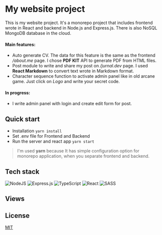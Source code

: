 # My website project

This is my website project. It's a monorepo project that includes frontend wrote
in React and backend in Node.js and Express.js. There is also NoSQL MongoDB
database in the cloud.

#### Main features:

-  Auto generate CV. The data for this feature is the same as the frontend
   _/about.me_ page. I chose **PDF KIT** API to generate PDF from HTML files.
-  Post module to write and share my post on _/jurnal.dev_ page. I used **React
   Markdown** to convert text wrote in Markdown format.
-  Character sequence function to activate admin panel like in old arcane game.
   Just click on _Logo_ and write your secret code.

#### In progress:

-  I write admin panel with login and create edit form for post.

## Quick start

-  Installation `yarn install`
-  Set .env file for Frontend and Backend
-  Run the server and react app `yarn start`

> I'm used **yarn** because It has simple configuration option for monorepo
> application, when you separate frontend and backend.

## Tech stack

![NodeJS](https://img.shields.io/badge/node.js-6DA55F?style=for-the-badge&logo=node.js&logoColor=white)
![Express.js](https://img.shields.io/badge/express.js-%23404d59.svg?style=for-the-badge&logo=express&logoColor=%2361DAFB)
![TypeScript](https://img.shields.io/badge/typescript-%23007ACC.svg?style=for-the-badge&logo=typescript&logoColor=white)
![React](https://img.shields.io/badge/react-%2320232a.svg?style=for-the-badge&logo=react&logoColor=%2361DAFB)
![SASS](https://img.shields.io/badge/SASS-hotpink.svg?style=for-the-badge&logo=SASS&logoColor=white)

## Views

## License

[MIT](https://choosealicense.com/licenses/mit/)
